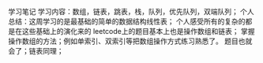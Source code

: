 学习笔记
学习内容：数组，链表，跳表，栈，队列，优先队列，双端队列；
个人总结：这周学习的是最基础的简单的数据结构线性表；
        个人感受所有的复杂的都是在这些基础上的演化来的
        leetcode上的题目基本上也是操作数组和链表；
        掌握操作数组的方法；例如单索引、双索引等把数组操作方式练习熟悉了。
        题目也就会了；链表同理；
